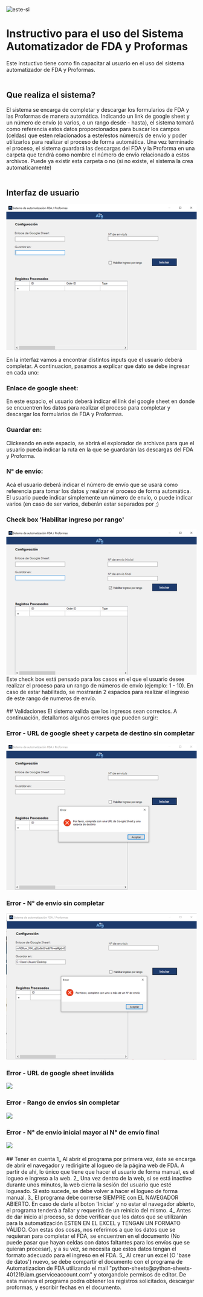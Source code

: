 ![este-si](https://github.com/Juankadev/fdadoc/assets/54191222/73747ff9-efcb-45db-9ff6-c1dcf05c5dc3)


# Instructivo para el uso del Sistema Automatizador de FDA y Proformas
Este instuctivo tiene como fin capacitar al usuario en el uso del sistema automatizador de FDA y Proformas.
<br> 
<br> 
## Que realiza el sistema?
El sistema se encarga de completar y descargar los formularios de FDA y las Proformas de manera automática. Indicando un link de google sheet y un número de envío (o varios, o un rango desde - hasta), el sistema tomará como referencia estos datos proporcionados para buscar los campos (celdas) que esten relacionados a este/estos número/s de envío y poder utilizarlos para realizar el proceso de forma automática. 
Una vez terminado el proceso, el sistema guardará las descargas del FDA y la Proforma en una carpeta que tendrá como nombre el número de envío relacionado a estos archivos. Puede ya existir esta carpeta o no (si no existe, el sistema la crea automaticamente)
<br> 
<br> 
## Interfaz de usuario
<img src="Interfaz.png"/>

En la interfaz vamos a encontrar distintos inputs que el usuario deberá completar. A continuacion, pasamos a explicar que dato se debe ingresar en cada uno:

### Enlace de google sheet:
En este espacio, el usuario deberá indicar el link del google sheet en donde se encuentren los datos para realizar el proceso para completar y descargar los formularios de FDA y Proformas.

### Guardar en:
Clickeando en este espacio, se abrirá el explorador de archivos para que el usuario pueda indicar la ruta en la que se guardarán las descargas del FDA y Proforma.

### N° de envío:
Acá el usuario deberá indicar el número de envío que se usará como referencia para tomar los datos y realizar el proceso de forma automática. El usuario puede indicar simplemente un número de envío, o puede indicar varios (en caso de ser varios, deberán estar separados por ;)

### Check box 'Habilitar ingreso por rango'
<img src="Intefraz - rango.png"/>
Este check box está pensado para los casos en el que el usuario desee realizar el proceso para un rango de números de envío (ejemplo: 1 - 10). En caso de estar habilitado, se mostrarán 2 espacios para realizar el ingreso de este rango de numeros de envío.
<br> 
<br> 
## Validaciones
El sistema valida que los ingresos sean correctos. A continuación, detallamos algunos errores que pueden surgir:

### Error - URL de google sheet y carpeta de destino sin completar
<img src="Error - URL y carpeta de destino.png"/>

### Error - N° de envío sin completar
<img src="Error - N° de envío.png"/>

### Error - URL de google sheet inválida
<img src="Error - URL inválida.png"/>

### Error - Rango de envíos sin completar
<img src="Error - Rango de envíos.png"/>

### Error - N° de envío inicial mayor al N° de envío final
<img src="Error - Rango de envío final menor que el inicial.png"/>
<br> 
<br> 
## Tener en cuenta
1_ Al abrir el programa por primera vez, éste se encarga de abrir el navegador y redirigirte al logueo de la página web de FDA. A partir de ahí, lo único que tiene que hacer el usuario de forma manual, es el logueo e ingreso a la web.
2_ Una vez dentro de la web, si se está inactivo durante unos minutos, la web cierra la sesión del usuario que esté logueado. Si esto sucede, se debe volver a hacer el logueo de forma manual.
3_ El programa debe correrse SIEMPRE con EL NAVEGADOR ABIERTO. En caso de darle al boton 'Iniciar' y no estar el navegador abierto, el programa tenderá a fallar y requerirá de un reinicio del mismo. 
4_ Antes de dar inicio al proceso, se debe verificar que los datos que se utilizarán para la automatización ESTEN EN EL EXCEL y TENGAN UN FORMATO VÁLIDO. Con estas dos cosas, nos referimos a que los datos que se requieran para completar el FDA, se encuentren en el documento (No puede pasar que hayan celdas con datos faltantes para los envíos que se quieran procesar), y a su vez, se necesita que estos datos tengan el formato adecuado para el ingreso en el FDA.
5_ Al crear un excel (O 'base de datos') nuevo, se debe compartir el documento con el programa de Automatizacion de FDA utilizando el mail "python-sheets@python-sheets-401219.iam.gserviceaccount.com" y otorgandole permisos de editor. De esta manera el programa podra obtener los registros solicitados, descargar proformas, y escribir fechas en el documento.
